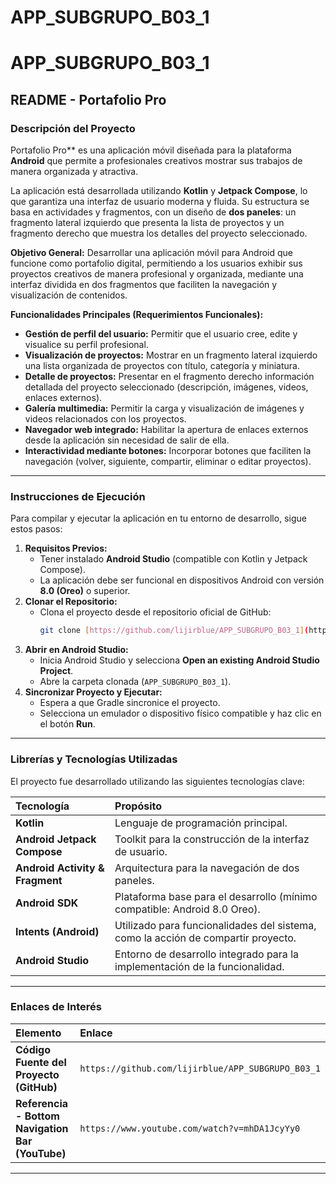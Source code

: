﻿# APP_SUBGRUPO_B03_1

# APP_SUBGRUPO_B03_1

## README - Portafolio Pro

### Descripción del Proyecto

  Portafolio Pro** es una aplicación móvil diseñada para la plataforma **Android** que permite a profesionales creativos mostrar sus trabajos de manera organizada y atractiva.

La aplicación está desarrollada utilizando **Kotlin** y **Jetpack Compose**, lo que garantiza una interfaz de usuario moderna y fluida. Su estructura se basa en actividades y fragmentos, con un diseño de **dos paneles**: un fragmento lateral izquierdo que presenta la lista de proyectos y un fragmento derecho que muestra los detalles del proyecto seleccionado.

**Objetivo General:** Desarrollar una aplicación móvil para Android que funcione como portafolio digital, permitiendo a los usuarios exhibir sus proyectos creativos de manera profesional y organizada, mediante una interfaz dividida en dos fragmentos que faciliten la navegación y visualización de contenidos.

**Funcionalidades Principales (Requerimientos Funcionales):**
* **Gestión de perfil del usuario:** Permitir que el usuario cree, edite y visualice su perfil profesional.
* **Visualización de proyectos:** Mostrar en un fragmento lateral izquierdo una lista organizada de proyectos con título, categoría y miniatura.
* **Detalle de proyectos:** Presentar en el fragmento derecho información detallada del proyecto seleccionado (descripción, imágenes, videos, enlaces externos).
* **Galería multimedia:** Permitir la carga y visualización de imágenes y videos relacionados con los proyectos.
* **Navegador web integrado:** Habilitar la apertura de enlaces externos desde la aplicación sin necesidad de salir de ella.
* **Interactividad mediante botones:** Incorporar botones que faciliten la navegación (volver, siguiente, compartir, eliminar o editar proyectos).

---

### Instrucciones de Ejecución

Para compilar y ejecutar la aplicación en tu entorno de desarrollo, sigue estos pasos:

1.  **Requisitos Previos:**
    * Tener instalado **Android Studio** (compatible con Kotlin y Jetpack Compose).
    * La aplicación debe ser funcional en dispositivos Android con versión **8.0 (Oreo)** o superior.
2.  **Clonar el Repositorio:**
    * Clona el proyecto desde el repositorio oficial de GitHub:
        ```bash
        git clone [https://github.com/lijirblue/APP_SUBGRUPO_B03_1](https://github.com/lijirblue/APP_SUBGRUPO_B03_1)
        ```
3.  **Abrir en Android Studio:**
    * Inicia Android Studio y selecciona **Open an existing Android Studio Project**.
    * Abre la carpeta clonada (`APP_SUBGRUPO_B03_1`).
4.  **Sincronizar Proyecto y Ejecutar:**
    * Espera a que Gradle sincronice el proyecto.
    * Selecciona un emulador o dispositivo físico compatible y haz clic en el botón **Run**.

---

### Librerías y Tecnologías Utilizadas

El proyecto fue desarrollado utilizando las siguientes tecnologías clave:

| Tecnología | Propósito |
| :--- | :--- |
| **Kotlin** | Lenguaje de programación principal. |
| **Android Jetpack Compose** | Toolkit para la construcción de la interfaz de usuario. |
| **Android Activity & Fragment** | Arquitectura para la navegación de dos paneles. |
| **Android SDK** | Plataforma base para el desarrollo (mínimo compatible: Android 8.0 Oreo). |
| **Intents (Android)** | Utilizado para funcionalidades del sistema, como la acción de compartir proyecto. |
| **Android Studio** | Entorno de desarrollo integrado para la implementación de la funcionalidad. |

---

### Enlaces de Interés

| Elemento | Enlace |
| :--- | :--- |
| **Código Fuente del Proyecto (GitHub)** | `https://github.com/lijirblue/APP_SUBGRUPO_B03_1` |
| **Referencia - Bottom Navigation Bar (YouTube)** | `https://www.youtube.com/watch?v=mhDA1JcyYy0` |

---

